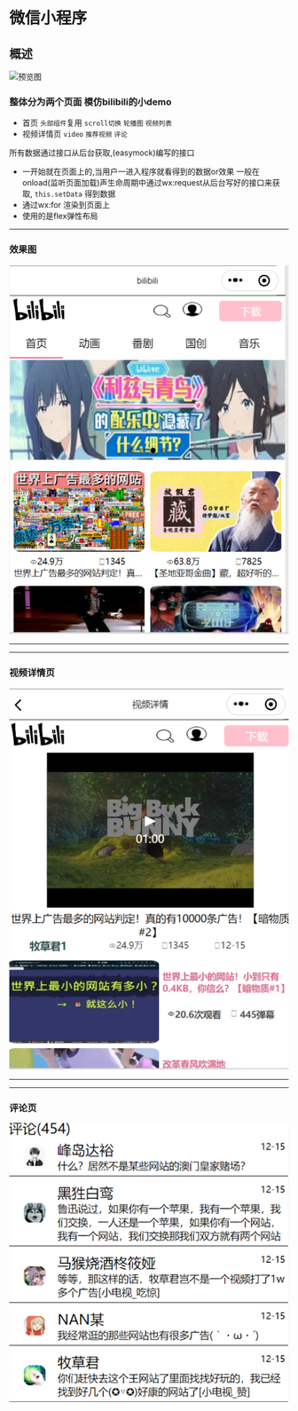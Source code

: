 # 微信小程序
## 概述
![预览图]('https://github.com/FanYaoFan/WeChatApp/blob/master/bilitest/gif/bili.gif')

### 整体分为两个页面 模仿bilibili的小demo
 * 首页 `头部组件`复用 `scroll切换` `轮播图`  `视频列表`
 * 视频详情页 `video` `推荐视频` `评论`

 所有数据通过接口从后台获取,(easymock)编写的接口 
   * 一开始就在页面上的,当用户一进入程序就看得到的数据or效果 一般在onload(监听页面加载)声生命周期中通过wx:request从后台写好的接口来获取, `this.setData` 得到数据
   * 通过wx:for 渲染到页面上
   * 使用的是flex弹性布局

*** 
### 效果图 
 ![首页](./images/bili.png)
 ***
 ***
### 视频详情页
 ![](./images/video.png)
 ***
 ***
### 评论页
 ![](./images/comment.png)

